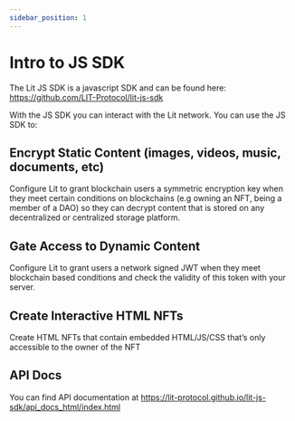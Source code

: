 ```yaml
---
sidebar_position: 1
---
```


# Intro to JS SDK

The Lit JS SDK is a javascript SDK and can be found here: https://github.com/LIT-Protocol/lit-js-sdk

With the JS SDK you can interact with the Lit network. You can use the JS SDK to:

## Encrypt Static Content (images, videos, music, documents, etc)

Configure Lit to grant blockchain users a symmetric encryption key when they meet certain conditions on blockchains (e.g owning an NFT, being a member of a DAO) so they can decrypt content that is stored on any decentralized or centralized storage platform.

## Gate Access to Dynamic Content

Configure Lit to grant users a network signed JWT when they meet blockchain based conditions and check the validity of this token with your server.

## Create Interactive HTML NFTs

Create HTML NFTs that contain embedded HTML/JS/CSS that’s only accessible to the owner of the NFT

## API Docs

You can find API documentation at https://lit-protocol.github.io/lit-js-sdk/api_docs_html/index.html
